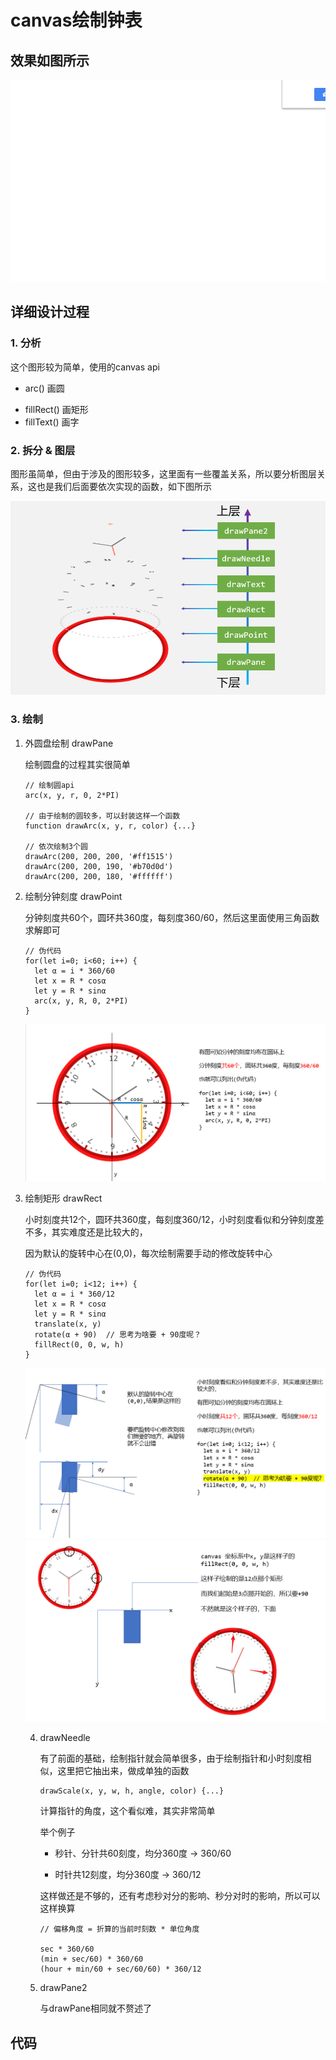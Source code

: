 # canvas绘制钟表

## 效果如图所示

![Honeycam 2019-07-09 11-54-04](./assets/01.gif)

## 详细设计过程

### 1. 分析

这个图形较为简单，使用的canvas api

- arc() 画圆 

+ fillRect() 画矩形 
+ fillText() 画字

### 2. 拆分 & 图层

图形虽简单，但由于涉及的图形较多，这里面有一些覆盖关系，所以要分析图层关系，这也是我们后面要依次实现的函数，如下图所示

![1563162284953](assets/1563162284953.png)

### 3. 绘制

1. 外圆盘绘制 drawPane

   绘制圆盘的过程其实很简单

   ```
   // 绘制圆api
   arc(x, y, r, 0, 2*PI)
   
   // 由于绘制的圆较多，可以封装这样一个函数
   function drawArc(x, y, r, color) {...}
   
   // 依次绘制3个圆
   drawArc(200, 200, 200, '#ff1515')
   drawArc(200, 200, 190, '#b70d0d')
   drawArc(200, 200, 180, '#ffffff')
   ```

2. 绘制分钟刻度 drawPoint

   分钟刻度共60个，圆环共360度，每刻度360/60，然后这里面使用三角函数求解即可

   ```
   // 伪代码
   for(let i=0; i<60; i++) {
     let α = i * 360/60
     let x = R * cosα
     let y = R * sinα
     arc(x, y, R, 0, 2*PI)
   }
   ```

   ![1563161557373](assets/1563161557373.png)

3. 绘制矩形 drawRect

   小时刻度共12个，圆环共360度，每刻度360/12，小时刻度看似和分钟刻度差不多，其实难度还是比较大的，

   因为默认的旋转中心在(0,0)，每次绘制需要手动的修改旋转中心

   ```
   // 伪代码
   for(let i=0; i<12; i++) {
     let α = i * 360/12
     let x = R * cosα
     let y = R * sinα
     translate(x, y)
     rotate(α + 90)  // 思考为啥要 + 90度呢？
     fillRect(0, 0, w, h)
   }
   ```

   ![1563161743001](assets/1563161743001.png)
   ![1563162034809](assets/1563162034809.png)
   
   4. drawNeedle
   
      有了前面的基础，绘制指针就会简单很多，由于绘制指针和小时刻度相似，这里把它抽出来，做成单独的函数
   
      ```
      drawScale(x, y, w, h, angle, color) {...}
      ```
   
      计算指针的角度，这个看似难，其实非常简单
   
      举个例子
   
      - 秒针、分针共60刻度，均分360度 -> 360/60
   
      - 时针共12刻度，均分360度 -> 360/12
   
      这样做还是不够的，还有考虑秒对分的影响、秒分对时的影响，所以可以这样换算
   
      ```
      // 偏移角度 = 折算的当前时刻数 * 单位角度
      
      sec * 360/60
      (min + sec/60) * 360/60
      (hour + min/60 + sec/60/60) * 360/12
      ```
   
   5. drawPane2
   
      与drawPane相同就不赘述了

## 代码

































